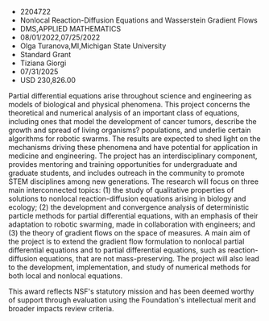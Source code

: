
* 2204722
* Nonlocal Reaction-Diffusion Equations and Wasserstein Gradient Flows
* DMS,APPLIED MATHEMATICS
* 08/01/2022,07/25/2022
* Olga Turanova,MI,Michigan State University
* Standard Grant
* Tiziana Giorgi
* 07/31/2025
* USD 230,826.00

Partial differential equations arise throughout science and engineering as
models of biological and physical phenomena. This project concerns the
theoretical and numerical analysis of an important class of equations, including
ones that model the development of cancer tumors, describe the growth and spread
of living organisms? populations, and underlie certain algorithms for robotic
swarms. The results are expected to shed light on the mechanisms driving these
phenomena and have potential for application in medicine and engineering. The
project has an interdisciplinary component, provides mentoring and training
opportunities for undergraduate and graduate students, and includes outreach in
the community to promote STEM disciplines among new generations. The research
will focus on three main interconnected topics: (1) the study of qualitative
properties of solutions to nonlocal reaction-diffusion equations arising in
biology and ecology; (2) the development and convergence analysis of
deterministic particle methods for partial differential equations, with an
emphasis of their adaptation to robotic swarming, made in collaboration with
engineers; and (3) the theory of gradient flows on the space of measures. A main
aim of the project is to extend the gradient flow formulation to nonlocal
partial differential equations and to partial differential equations, such as
reaction-diffusion equations, that are not mass-preserving. The project will
also lead to the development, implementation, and study of numerical methods for
both local and nonlocal equations.

This award reflects NSF's statutory mission and has been deemed worthy of
support through evaluation using the Foundation's intellectual merit and broader
impacts review criteria.
